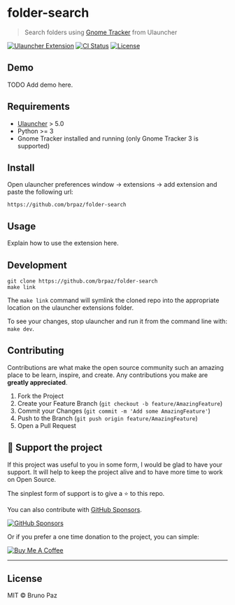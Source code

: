 # folder-search

> Search folders using [Gnome Tracker](https://wiki.gnome.org/Projects/Tracker) from Ulauncher

[![Ulauncher Extension](https://img.shields.io/badge/Ulauncher-Extension-yellowgreen.svg?style=for-the-badge)](https://ext.ulauncher.io/)
[![CI Status](https://img.shields.io/github/workflow/status/brpaz/folder-search/CI?color=orange&label=actions&logo=github&logoColor=orange&style=for-the-badge)](https://github.com/brpaz/folder-search)
[![License](https://img.shields.io/github/license/brpaz/folder-search.svg?style=for-the-badge)](https://github.com/brpaz/folder-search/blob/master/LICENSE)


## Demo

TODO Add demo here.

## Requirements

* [Ulauncher](https://github.com/Ulauncher/Ulauncher) > 5.0
* Python >= 3
* Gnome Tracker installed and running (only Gnome Tracker 3 is supported)

## Install

Open ulauncher preferences window -> extensions -> add extension and paste the following url:

```
https://github.com/brpaz/folder-search
```

## Usage

Explain how to use the extension here.

## Development

```
git clone https://github.com/brpaz/folder-search
make link
```

The `make link` command will symlink the cloned repo into the appropriate location on the ulauncher extensions folder.

To see your changes, stop ulauncher and run it from the command line with: `make dev`.

## Contributing

Contributions are what make the open source community such an amazing place to be learn, inspire, and create. Any contributions you make are **greatly appreciated**.

1. Fork the Project
2. Create your Feature Branch (`git checkout -b feature/AmazingFeature`)
3. Commit your Changes (`git commit -m 'Add some AmazingFeature'`)
4. Push to the Branch (`git push origin feature/AmazingFeature`)
5. Open a Pull Request

## 💛 Support the project

If this project was useful to you in some form, I would be glad to have your support.  It will help to keep the project alive and to have more time to work on Open Source.

The sinplest form of support is to give a ⭐️ to this repo.

You can also contribute with [GitHub Sponsors](https://github.com/sponsors/brpaz).

[![GitHub Sponsors](https://img.shields.io/badge/GitHub%20Sponsors-Sponsor%20Me-red?style=for-the-badge)](https://github.com/sponsors/brpaz)

Or if you prefer a one time donation to the project, you can simple:

<a href="https://www.buymeacoffee.com/Z1Bu6asGV" target="_blank"><img src="https://www.buymeacoffee.com/assets/img/custom_images/orange_img.png" alt="Buy Me A Coffee" 
style="height: auto !important;width: auto !important;" ></a>

--- 
## License

MIT &copy; Bruno Paz
